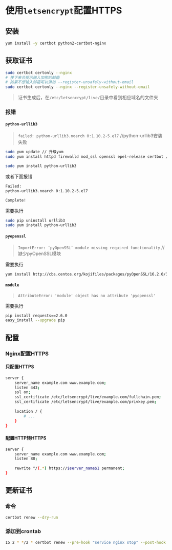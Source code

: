 # 使用`letsencrypt`配置HTTPS

## 安装

```bash
yum install -y certbot python2-certbot-nginx
```

## 获取证书

```bash
sudo certbot certonly --nginx
# 接下来会提示输入加密的邮箱
# 如果不想输入邮箱可以添加 --register-unsafely-without-email
sudo certbot certonly --nginx --register-unsafely-without-email
```

> 证书生成后，在`/etc/letsencrypt/live/`目录中看到相应域名的文件夹

### 报错

#### `python-urllib3`

> `failed: python-urllib3.noarch 0:1.10.2-5.el7` //python-urllib3安装失败

```bash
sudo yum update // 升级yum
sudo yum install httpd firewalld mod_ssl openssl epel-release certbot //安装各种依赖

sudo yum install python-urllib3
```

或者下面报错

```bash
Failed:
python-urllib3.noarch 0:1.10.2-5.el7

Complete!
```

需要执行

```bash
sudo pip uninstall urllib3
sudo yum install python-urllib3
```

#### `pyopenssl`

> `ImportError: ‘pyOpenSSL’ module missing required functionality` // 缺少pyOpenSSL模块 

需要执行

```bash
yum install http://cbs.centos.org/kojifiles/packages/pyOpenSSL/16.2.0/3.el7/noarch/python2-pyOpenSSL-16.2.0-3.el7.noarch.rpm
```

#### `module`

> `AttributeError: 'module' object has no attribute 'pyopenssl'` 

需要执行

```bash
pip install requests==2.6.0
easy_install --upgrade pip
```

## 配置

### Nginx配置HTTPS

#### 只配置HTTPS

```bash
server {
    server_name example.com www.example.com;
    listen 443;
    ssl on;
    ssl_certificate /etc/letsencrypt/live/example.com/fullchain.pem;
    ssl_certificate /etc/letsencrypt/live/example.com/privkey.pem;
    
    location / {
        # ...
    }
}

```

#### 配置HTTP转HTTPS

```bash
server {
    server_name example.com www.example.com;
    listen 80;
    
    rewrite ^/(.*) https://$server_name$1 permanent;
}
```

## 更新证书

### 命令

```bash
certbot renew --dry-run
```

### 添加到crontab

```bash
15 2 * */2 * certbot renew --pre-hook "service nginx stop" --post-hook "service nginx start"
```
